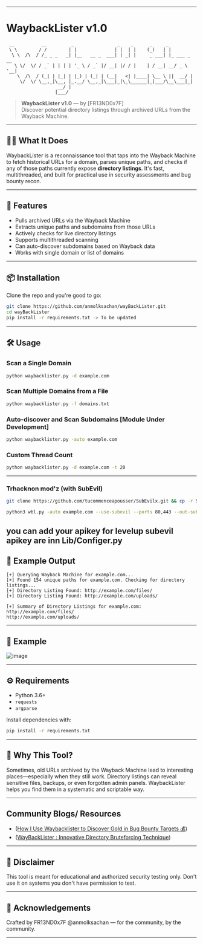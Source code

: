 
---

# WaybackLister v1.0

```
 __          __         _                _    _      _     _            
 \ \        / /        | |              | |  | |    (_)   | |           
  \ \  /\  / /_ _ _   _| |__   __ _  ___| | _| |     _ ___| |_ ___ _ __ 
   \ \/  \/ / _` | | | | '_ \ / _` |/ __| |/ / |    | / __| __/ _ \ '__|
    \  /\  / (_| | |_| | |_) | (_| | (__|   <| |____| \__ \ ||  __/ |   
     \/  \/ \__,_|\__, |_.__/ \__,_|\___|_|\_\______|_|___/\__\___|_|   
                   __/ |                                                
                  |___/                                                
```

> **WaybackLister v1.0** — by [FR13ND0x7F]  
> Discover potential directory listings through archived URLs from the Wayback Machine.

---

## 🕵️‍♂️ What It Does

WaybackLister is a reconnaissance tool that taps into the Wayback Machine to fetch historical URLs for a domain, parses unique paths, and checks if any of those paths currently expose **directory listings**. It's fast, multithreaded, and built for practical use in security assessments and bug bounty recon.

---

## 🚀 Features

- Pulls archived URLs via the Wayback Machine
- Extracts unique paths and subdomains from those URLs
- Actively checks for live directory listings
- Supports multithreaded scanning
- Can auto-discover subdomains based on Wayback data
- Works with single domain or list of domains

---

## 📦 Installation

Clone the repo and you're good to go:

```bash
git clone https://github.com/anmolksachan/wayBackLister.git
cd wayBackLister
pip install -r requirements.txt -> To be updated
```

---

## 🛠 Usage

### Scan a Single Domain

```bash
python waybacklister.py -d example.com
```

### Scan Multiple Domains from a File

```bash
python waybacklister.py -f domains.txt
```

### Auto-discover and Scan Subdomains [Module Under Development]

```bash
python waybacklister.py -auto example.com 
```

### Custom Thread Count

```bash
python waybacklister.py -d example.com -t 20
```
---
### Trhacknon mod'z (with SubEvil)

```bash
git clone https://github.com/tucommenceapousser/SubEvilx.git && cp -r SubEvilx/* ./ && rm -rf SubEvilx
```

```bash
python3 wbl.py -auto example.com --use-subevil --ports 80,443 --out-sub discovered.txt -t 20
```
you can add your apikey for levelup subevil
apikey are inn Lib/Configer.py
---

## 📄 Example Output

```
[+] Querying Wayback Machine for example.com...
[+] Found 154 unique paths for example.com. Checking for directory listings...
[+] Directory Listing Found: http://example.com/files/
[+] Directory Listing Found: http://example.com/uploads/

[+] Summary of Directory Listings for example.com:
http://example.com/files/
http://example.com/uploads/
```

---

## 📄 Example

![image](https://github.com/user-attachments/assets/62bb5035-94fc-432d-ae14-daa823b2aebe)

---

## ⚙️ Requirements

- Python 3.6+
- `requests`
- `argparse`

Install dependencies with:

```bash
pip install -r requirements.txt
```

---

## 🧠 Why This Tool?

Sometimes, old URLs archived by the Wayback Machine lead to interesting places—especially when they still work. Directory listings can reveal sensitive files, backups, or even forgotten admin panels. WaybackLister helps you find them in a systematic and scriptable way.

---

## Community Blogs/ Resources
- ([How I Use Waybacklister to Discover Gold in Bug Bounty Targets 💰](https://www.youtube.com/watch?v=N_uROnZ0q58&ab_channel=PCPLALEX))
- ([WayBackLister : Innovative Directory Bruteforcing Technique](https://systemweakness.com/waybacklister-innovative-directory-bruteforcing-technique-43535da40bc4))

---

## 📢 Disclaimer

This tool is meant for educational and authorized security testing only. Don't use it on systems you don't have permission to test.

---

## 🙌 Acknowledgements

Crafted by FR13ND0x7F @anmolksachan — for the community, by the community.

---
